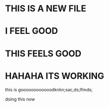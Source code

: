 # THIS IS A NEW FILE

# I FEEL GOOD 
# THIS FEELS GOOD
# HAHAHA ITS WORKING

this is goooooooooooodknkn;sac,ds;lfmds;


doing this now